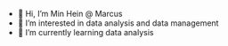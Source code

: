 - 👋 Hi, I’m Min Hein @ Marcus
- 👀 I’m interested in data analysis and data management
- 🌱 I’m currently learning data analysis 

<!---
Marcus-11698/Marcus-11698 is a ✨ special ✨ repository because its `README.md` (this file) appears on your GitHub profile.
You can click the Preview link to take a look at your changes.
--->
